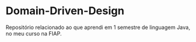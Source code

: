 # Domain-Driven-Design
Repositório relacionado ao que aprendi em 1 semestre de linguagem Java, no meu curso na FIAP.
